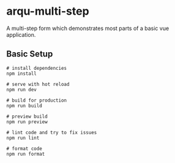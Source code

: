 # arqu-multi-step

A multi-step form which demonstrates most parts of a basic vue application.

## Basic Setup

```
# install dependencies
npm install

# serve with hot reload
npm run dev

# build for production
npm run build

# preview build
npm run preview

# lint code and try to fix issues
npm run lint

# format code
npm run format
```
